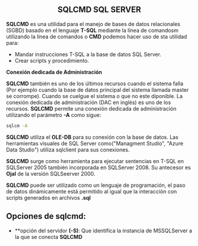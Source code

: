 <h2 align="center">SQLCMD SQL SERVER</h2>  

<b>SQLCMD</b> es una utilidad para el manejo de bases de datos relacionales (SGBD) basado en el lenguaje <b title="Transact-SQL">T-SQL</b> mediante la línea de comandosm utilizando la línea de comandos o <b title="Command Prompt">CMD</b> podemos hacer uso de sta utilidad para:  

- Mandar instrucciones T-SQL a la base de datos SQL Server. 
- Crear scripts y procedimiento. 

**Conexión dedicada de Administración**  

<b>SQLCMD</b> también es uno de los últimos recursos cuando el sistema falla (Por ejemplo cuando la base de datos principal del sistema llamada master se corrompe). Cuando se cuelgue el sistema o que no este diponible. La conexión dedicada de administración (DAC en inglés) es uno de los recursos. <b>SQLCMD</b> permite una conexión dedicada de administración utilizando el parámetro <b>-A</b> como sigue:  

```bash
sqlcm -A
```

<b>SQLCMD</b> utiliza  el <b>OLE-DB</b> para su conexión con la base de datos. Las herramientas visuales de SQL Server como("Managment Studio", "Azure Data Studio") utiliza sqlclient para sus conexiones.  

<b>SQLCMD</b> surge como herramienta para ejecutar sentencias en T-SQL en SQLServer 2005 también incorporada en SQLServer 2008. Su antecesor es <b>Ojal</b> de la versión SQLSeerver 2000.  

<b>SQLCMD</b> puede ser utilizado como un lenguaje de programación, el paso de datos dinámicamente está permitido al igual que la interacción con scripts generados en archivos <b>.sql</b>


## Opciones de sqlcmd:  

- **opción del servidor <b>(-S)</b>: Que identifica la instancia de MSSQLServer a la que se conecta <b>SQLCMD</b> 

